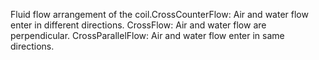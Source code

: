 Fluid flow arrangement of the coil.CrossCounterFlow: Air and water flow enter in different directions.
CrossFlow: Air and water flow are perpendicular.
CrossParallelFlow: Air and water flow enter in same directions.
